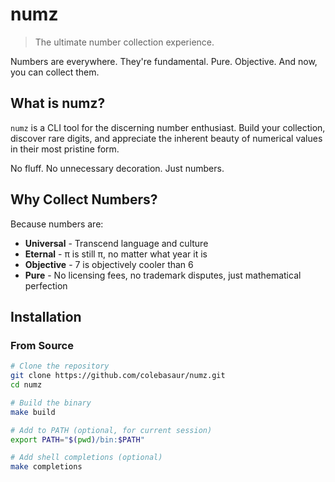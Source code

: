 # numz

> The ultimate number collection experience.

Numbers are everywhere. They're fundamental. Pure. Objective. And now, you can collect them.

## What is numz?

`numz` is a CLI tool for the discerning number enthusiast. Build your collection, discover rare digits, and appreciate the inherent beauty of numerical values in their most pristine form.

No fluff. No unnecessary decoration. Just numbers.

## Why Collect Numbers?

Because numbers are:
- **Universal** - Transcend language and culture
- **Eternal** - π is still π, no matter what year it is
- **Objective** - 7 is objectively cooler than 6
- **Pure** - No licensing fees, no trademark disputes, just mathematical perfection

## Installation

### From Source
```bash
# Clone the repository
git clone https://github.com/colebasaur/numz.git
cd numz

# Build the binary
make build

# Add to PATH (optional, for current session)
export PATH="$(pwd)/bin:$PATH"

# Add shell completions (optional)
make completions
```
